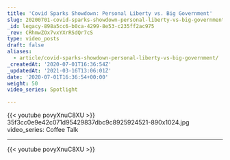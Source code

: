 ```yaml
---
title: 'Covid Sparks Showdown: Personal Liberty vs. Big Government'
slug: 20200701-covid-sparks-showdown-personal-liberty-vs-big-government
_id: legacy-898a5cc6-b0ca-4299-8e53-c235ff2ac975
_rev: CRhmwZOx7vxYXrRSdQr7cS
type: video_posts
draft: false
aliases:
  - article/covid-sparks-showdown-personal-liberty-vs-big-government/
_createdAt: '2020-07-01T16:36:54Z'
_updatedAt: '2021-03-16T13:06:01Z'
date: '2020-07-01T16:36:54+00:00'
weight: 50
video_series: Spotlight

---
```

{{< youtube povyXnuC8XU >}}    35f3cc0e9e42c071d95429837dbc9c8925924521-890x1024.jpg
video_series: Coffee Talk

---
{{< youtube povyXnuC8XU >}}